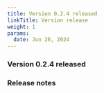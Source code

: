 ```yaml
---
title: Version 0.2.4 released
linkTitle: Version release
weight: 1
params:
  date: Jun 26, 2024
---
```



### Version 0.2.4 released

<!--more-->

### Release notes